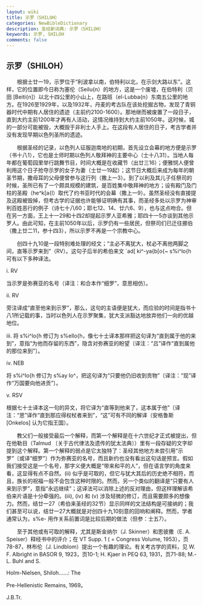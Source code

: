 ```yaml
---
layout: wiki
title: 示罗（SHILOH）
categories: NewBibleDictionary
description: 圣经新词典: 示罗（SHILOH）
keywords: 示罗, SHILOH
comments: false
---
```


## 示罗（SHILOH）

　　根据士廿一19，示罗位于“利波拿以南，伯特利以北，在示剑大路以东”。这样，它的位置即今日称为塞伦（Seilu{n）的地方，这是一个废墟，在伯特利（贝田 [Beiti{n]）以北十四公里的小山上，在路班（el-Lubba{n）东南五公里的地方。在1926至1929年，以及1932年，丹麦的考古队在该处挖掘古物，发现了青铜器时代中期有人居住的遗迹（主前约2100-1600）。那地继而被废置了一段日子，直到大约主前1200年才再有人活动，这情况维持到大约主前1050年。这时候，城的一部分可能被毁，大概毁于非利士人手上。在这段有人居住的日子，考古学者并没有发现早期以色列圣所的遗迹。

　　根据圣经的记录，以色列人征服迦南地的初期，首先设立会幕的地方便是示罗（书十八1），它也是士师时期以色列人敬拜神的主要中心（士十八31）。当地人每年都在葡萄园里举行跳舞节目，时间大概是在收藏节（出廿三16）；便雅悯人便曾利用这个日子抢夺示罗的女子为妻（士廿一19起）；这节日大概后来成为每年的朝圣节期，撒母耳的父母便曾参与这行列（撒上一3）。到了以利及其儿子任祭司的时候，圣所已有了一个颇具规模的建筑，是百姓集中敬拜神的地方；设有殿门及门柱的圣殿（he^k[a{l）取代了约书亚时代的会幕（撒上一9）。虽然圣经没有直接提及这殿被毁掉，但考古学的证据也许能够证明确有其事，而圣经多处以示罗为神审判百姓恶行的例子（诗七十八60；耶七12、14、廿六6、9），也与这点吻合。但在另一方面，王上十一29和十四2却提起示罗人亚希雅；耶四十一5亦谈到其他示罗人。由此可知，在主前1050年以后，示罗仍有一些居民，但祭司们已迁往挪伯（撒上廿二11，参十四3），所以示罗不再是一个宗教中心。

　　创四十九10是一段特别难处理的经文；“主必不离犹大，杖必不离他两脚之间，直等示罗来到”（RV）。这句子后半的希伯来文 `ad[ ki^-ya{b[o{~ s%i^lo{h 可有以下多种译法。

i. RV

当示罗是弥赛亚的名号（译注：和合本作“细罗”，意思相仿〕。

ii. RV

旁注译成“直至他来到示罗”，那么，这句的主语便是犹大，而应验的时间是指书十八1所记载的事，当时以色列人在示罗聚集，犹大支派豁达地放弃他们一向的优越地位。

iii. 将 s%i^lo{h 修订为 s%ello{h，像七十士译本那样把这句译为“直到属于他的来到”，意指“为他而存留的东西”，隐含对弥赛亚的盼望〔译注：“吕”译作“直到属他的那位来到”〕。

iv. NEB

将 s%i^lo{h 修订为 s%ay lo^，把这句译为“只要他仍旧收到贡物”〔译注：“现”译作“万国要向他进贡”〕。

v. RSV

根据七十士译本这一句的异文，将它译为“直等到他来了，这本属于他”〔译注：“思”译作“直到那应得权杖者来到”，“这”可有不同的解译（安格鲁斯 [Onkelos] 认为它指王国）。

　　教父们一般接受最后一个解释，而第一个解释是在十六世纪才正式被提出，但在他勒目（Talmud 〔关于古代律法及遗传的犹太法典〕）里有一段存疑的文字却提到这个解释。第一个解释的弱点是它太独特了：圣经其他地方未尝引用“示罗”〔或译“细罗”〕作为弥赛亚的名号，而且新约也没有看出这句话是预言。假如我们接受这是一个名号，那字义便大概是“带来和平的人”，但在语言学的角度来看，这显得有点不自然。(ii) 似乎是可取的，但它与犹大其后的历史绝不相符，而且，族长的祝福一般不会包含这种时限的。然而，另一个类似的翻译是“只要有人来到示罗”，意指“永远继续”；这译法可以消除上述的反对理由，但这样理解该希伯来片语是十分牵强的。(iii), (iv) 和 (v) 涉及轻微的修订，而且需要颇多的想像力。然而，结廿一27（希伯来圣经的32节）显示同样的文法结构是可接纳的；我们甚至可以说，结廿一27大概就是对创四十九10刻意的回响和阐释。然而，学者通常认为，s%e- 用作关系前置词是比较后期的做法（但参：士五7）。

　　至于其他或有可取的解释，尤其是斯金纳尔（J. Skinner）和思彼撒（E. A. Speiser）释经书中的评介；在 VT Supp. 1 ( = Congress Volume, 1953），页78-87，林布伦（J. Lindblom）提出一个有趣的理论。有关考古学的资料，见 W. F. Albright in BASOR 9, 1923，页10-1; H. Kjaer in PEQ 63, 1931，页71-88; M.-L. Buhl and S.

Holm-Nielsen, Shiloh……: The

Pre-Hellenistic Remains, 1969。

J.B.Tr.








